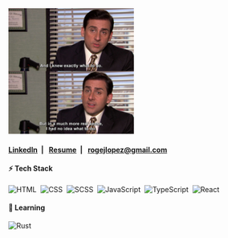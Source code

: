 <img alt="Coding IRL" src="./no-idea.jpg" width="250"/>

<h4>
 <a href="https://www.linkedin.com/in/roge-lopez/">LinkedIn</a>&ensp;|&ensp;
 <a href="./Rogelio_Lopez_Resume.pdf">Resume</a>&ensp;|&ensp;
 <a href="mailto:rogejlopez@gmail.com">rogejlopez@gmail.com</a>
</h4>


<div>
 <h4>⚡&nbsp;Tech Stack</h4>
 
 ![HTML](https://img.shields.io/badge/-HTML-05122A?style=flat&logo=HTML5)&nbsp;
 ![CSS](https://img.shields.io/badge/-CSS-05122A?style=flat&logo=CSS3&logoColor=1572B6)&nbsp;
 ![SCSS](https://img.shields.io/badge/-Sass-05122A?style=flat&logo=Sass)&nbsp;
 ![JavaScript](https://img.shields.io/badge/-JavaScript-05122A?style=flat&logo=javascript)&nbsp;
 ![TypeScript](https://img.shields.io/badge/-TypeScript-05122A?style=flat&logo=typescript)&nbsp;
 ![React](https://img.shields.io/badge/-React-05122A?style=flat&logo=react)&nbsp;
 
 <h4>🧠&nbsp;Learning</h4>
 
 ![Rust](https://img.shields.io/badge/-Rust-05122A?style=flat&logo=Rust)&nbsp;

</div>
